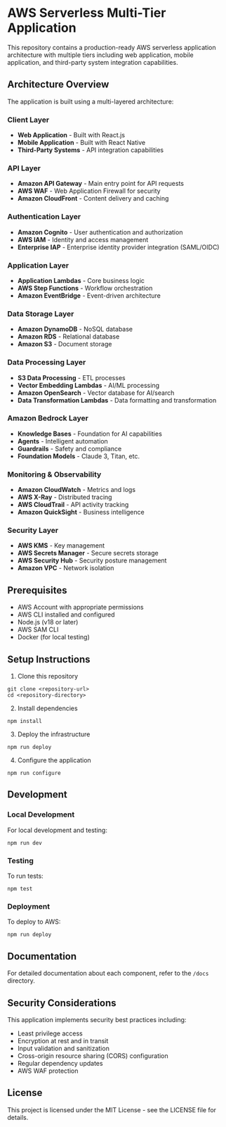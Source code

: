 # AWS Serverless Multi-Tier Application

This repository contains a production-ready AWS serverless application architecture with multiple tiers including web application, mobile application, and third-party system integration capabilities.

## Architecture Overview

The application is built using a multi-layered architecture:

### Client Layer
- **Web Application** - Built with React.js
- **Mobile Application** - Built with React Native
- **Third-Party Systems** - API integration capabilities

### API Layer
- **Amazon API Gateway** - Main entry point for API requests
- **AWS WAF** - Web Application Firewall for security
- **Amazon CloudFront** - Content delivery and caching

### Authentication Layer
- **Amazon Cognito** - User authentication and authorization
- **AWS IAM** - Identity and access management
- **Enterprise IAP** - Enterprise identity provider integration (SAML/OIDC)

### Application Layer
- **Application Lambdas** - Core business logic
- **AWS Step Functions** - Workflow orchestration
- **Amazon EventBridge** - Event-driven architecture

### Data Storage Layer
- **Amazon DynamoDB** - NoSQL database
- **Amazon RDS** - Relational database
- **Amazon S3** - Document storage

### Data Processing Layer
- **S3 Data Processing** - ETL processes
- **Vector Embedding Lambdas** - AI/ML processing
- **Amazon OpenSearch** - Vector database for AI/search
- **Data Transformation Lambdas** - Data formatting and transformation

### Amazon Bedrock Layer
- **Knowledge Bases** - Foundation for AI capabilities
- **Agents** - Intelligent automation
- **Guardrails** - Safety and compliance
- **Foundation Models** - Claude 3, Titan, etc.

### Monitoring & Observability
- **Amazon CloudWatch** - Metrics and logs
- **AWS X-Ray** - Distributed tracing
- **AWS CloudTrail** - API activity tracking
- **Amazon QuickSight** - Business intelligence

### Security Layer
- **AWS KMS** - Key management
- **AWS Secrets Manager** - Secure secrets storage
- **AWS Security Hub** - Security posture management
- **Amazon VPC** - Network isolation

## Prerequisites

* AWS Account with appropriate permissions
* AWS CLI installed and configured
* Node.js (v18 or later)
* AWS SAM CLI
* Docker (for local testing)

## Setup Instructions

1. Clone this repository
```
git clone <repository-url>
cd <repository-directory>
```

2. Install dependencies
```
npm install
```

3. Deploy the infrastructure
```
npm run deploy
```

4. Configure the application
```
npm run configure
```

## Development

### Local Development
For local development and testing:
```
npm run dev
```

### Testing
To run tests:
```
npm test
```

### Deployment
To deploy to AWS:
```
npm run deploy
```

## Documentation

For detailed documentation about each component, refer to the `/docs` directory.

## Security Considerations

This application implements security best practices including:
- Least privilege access
- Encryption at rest and in transit
- Input validation and sanitization
- Cross-origin resource sharing (CORS) configuration
- Regular dependency updates
- AWS WAF protection

## License

This project is licensed under the MIT License - see the LICENSE file for details.
